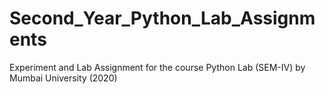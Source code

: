 # Second_Year_Python_Lab_Assignments
Experiment and Lab Assignment for the course Python Lab (SEM-IV) by Mumbai University (2020)
